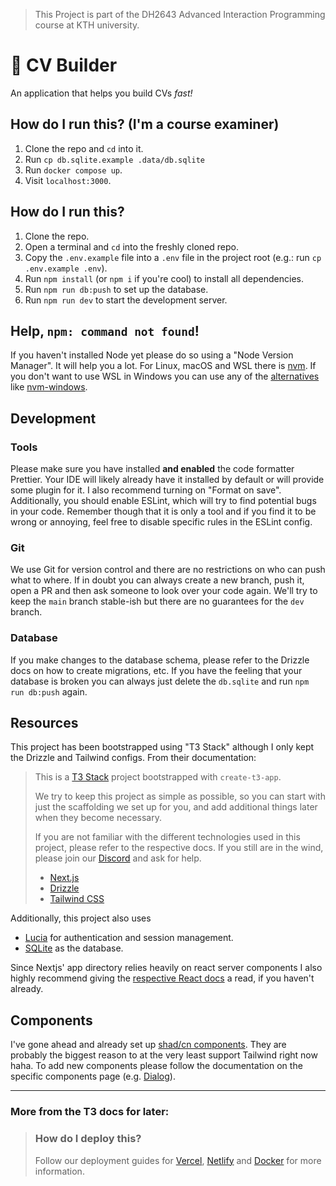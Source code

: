 > This Project is part of the DH2643 Advanced Interaction Programming course at KTH university.

# 📑 CV Builder

An application that helps you build CVs _fast!_


## How do I run this? (I'm a course examiner)

1. Clone the repo and `cd` into it.
2. Run `cp db.sqlite.example .data/db.sqlite`
4. Run `docker compose up`.
5. Visit `localhost:3000`.

## How do I run this?

1. Clone the repo.
2. Open a terminal and `cd` into the freshly cloned repo.
3. Copy the `.env.example` file into a `.env` file in the project root (e.g.: run `cp .env.example .env`).
4. Run `npm install` (or `npm i` if you're cool) to install all dependencies.
5. Run `npm run db:push` to set up the database.
6. Run `npm run dev` to start the development server.

## Help, `npm: command not found`!

If you haven't installed Node yet please do so using a "Node Version Manager". It will help you a lot.
For Linux, macOS and WSL there is [nvm](https://github.com/nvm-sh/nvm). If you don't want to use WSL in Windows you can use any of the [alternatives](https://github.com/nvm-sh/nvm?tab=readme-ov-file#important-notes) like [nvm-windows](https://github.com/coreybutler/nvm-windows).


## Development

### Tools
Please make sure you have installed **and enabled** the code formatter Prettier. Your IDE will likely already have it installed by default or will provide some plugin for it. I also recommend turning on "Format on save".
Additionally, you should enable ESLint, which will try to find potential bugs in your code. Remember though that it is only a tool and if you find it to be wrong or annoying, feel free to disable specific rules in the ESLint config.

### Git
We use Git for version control and there are no restrictions on who can push what to where. If in doubt you can always create a new branch, push it, open a PR and then ask someone to look over your code again. We'll try to keep the `main` branch stable-ish but there are no guarantees for the `dev` branch.

### Database
If you make changes to the database schema, please refer to the Drizzle docs on how to create migrations, etc. If you have the feeling that your database is broken you can always just delete the `db.sqlite` and run `npm run db:push` again.


## Resources

This project has been bootstrapped using "T3 Stack" although I only kept the Drizzle and Tailwind configs. From their documentation: 

> This is a [T3 Stack](https://create.t3.gg/) project bootstrapped with `create-t3-app`.
> 
> We try to keep this project as simple as possible, so you can start with just the scaffolding we set up for you, and add additional things later when they become necessary.
>
> If you are not familiar with the different technologies used in this project, please refer to the respective docs. If you still are in the wind, please join our [Discord](https://t3.gg/discord) and ask for help.
> - [Next.js](https://nextjs.org)
> - [Drizzle](https://orm.drizzle.team)
> - [Tailwind CSS](https://tailwindcss.com)

Additionally, this project also uses
- [Lucia](https://lucia-auth.com/guides/email-and-password/basics) for authentication and session management.
- [SQLite](https://www.sqlite.org/datatype3.html) as the database.

Since Nextjs' app directory relies heavily on react server components I also highly recommend giving the [respective React docs](https://react.dev/reference/rsc/server-components) a read, if you haven't already.


## Components

I've gone ahead and already set up [shad/cn components](https://ui.shadcn.com/). They are probably the biggest reason to at the very least support Tailwind right now haha. To add new components please follow the documentation on the specific components page (e.g. [Dialog](https://ui.shadcn.com/docs/components/dialog)).

---

### More from the T3 docs for later:

> ### How do I deploy this?
>
> Follow our deployment guides for [Vercel](https://create.t3.gg/en/deployment/vercel), [Netlify](https://create.t3.gg/en/deployment/netlify) and [Docker](https://create.t3.gg/en/deployment/docker) for more information.

